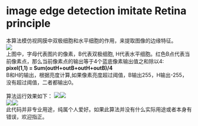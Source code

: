 # image edge detection imitate Retina principle 
本算法模仿视网膜中双极细胞和水平细胞的作用，来提取图像的边缘特征。<br/>
<img src="https://github.com/planet0104/edge_detection/blob/master/table.png"/><br/>
上图中，字母代表图片的像素，B代表双极细胞, H代表水平细胞。红色B点代表当前像素点，那么当前像素点的输出等于4个蓝底像素输出值之和除以4:<br/>
<b>pixel(1,1) = Sum(outH+outB+outH+outB)/4</b><br/>
B和H的输出，根据亮度计算,如果像素亮度超过阈值，B输出255，H输出-255，没有超过阈值，二者都输出0。<br/><br/>
算法运行效果如下：
<img src="https://github.com/planet0104/edge_detection/blob/master/0.png"/><img src="https://github.com/planet0104/edge_detection/blob/master/0_out.png"/><br/>
<img src="https://github.com/planet0104/edge_detection/blob/master/1.png"/><img src="https://github.com/planet0104/edge_detection/blob/master/1_out.png"/><br/>
此代码并非专业用途，纯属个人爱好。如果此算法并没有什么实际用途或者本身有错误，欢迎指正。
